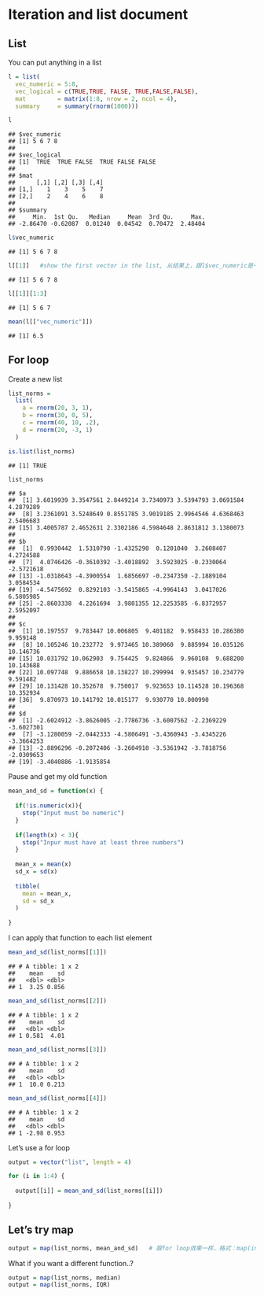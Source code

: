 Iteration and list document
================

## List

You can put anything in a list

``` r
l = list(
  vec_numeric = 5:8,
  vec_logical = c(TRUE,TRUE, FALSE, TRUE,FALSE,FALSE),
  mat         = matrix(1:8, nrow = 2, ncol = 4),
  summary     = summary(rnorm(1000)))

l
```

    ## $vec_numeric
    ## [1] 5 6 7 8
    ## 
    ## $vec_logical
    ## [1]  TRUE  TRUE FALSE  TRUE FALSE FALSE
    ## 
    ## $mat
    ##      [,1] [,2] [,3] [,4]
    ## [1,]    1    3    5    7
    ## [2,]    2    4    6    8
    ## 
    ## $summary
    ##     Min.  1st Qu.   Median     Mean  3rd Qu.     Max. 
    ## -2.86470 -0.62087  0.01240  0.04542  0.70472  2.48404

``` r
l$vec_numeric
```

    ## [1] 5 6 7 8

``` r
l[[1]]   #show the first vector in the list, 从结果上，跟l$vec_numeric是一样的
```

    ## [1] 5 6 7 8

``` r
l[[1]][1:3]
```

    ## [1] 5 6 7

``` r
mean(l[["vec_numeric"]])
```

    ## [1] 6.5

## For loop

Create a new list

``` r
list_norms = 
  list(
    a = rnorm(20, 3, 1),
    b = rnorm(30, 0, 5),
    c = rnorm(40, 10, .2),
    d = rnorm(20, -3, 1)
  )

is.list(list_norms)
```

    ## [1] TRUE

``` r
list_norms
```

    ## $a
    ##  [1] 3.6019939 3.3547561 2.8449214 3.7340973 3.5394793 3.0691584 4.2879289
    ##  [8] 3.2361091 3.5248649 0.8551785 3.9019185 2.9964546 4.6368463 2.5406683
    ## [15] 3.4005787 2.4652631 2.3302186 4.5984648 2.8631812 3.1380073
    ## 
    ## $b
    ##  [1]  0.9930442  1.5310790 -1.4325290  0.1201040  3.2608407  4.2724588
    ##  [7]  4.0746426 -0.3610392 -3.4018892  3.5923025 -0.2330064 -2.5721618
    ## [13] -1.0318643 -4.3900554  1.6856697 -0.2347350 -2.1889104  3.0584534
    ## [19] -4.5475692  0.8292103 -3.5415865 -4.9964143  3.0417026  6.5805985
    ## [25] -2.8603338  4.2261694  3.9801355 12.2253585 -6.8372957  2.5952097
    ## 
    ## $c
    ##  [1] 10.197557  9.783447 10.006805  9.401182  9.958433 10.286380  9.959148
    ##  [8] 10.105246 10.232772  9.973465 10.389060  9.885994 10.035126 10.146736
    ## [15] 10.031792 10.062903  9.754425  9.824866  9.960108  9.688200 10.143688
    ## [22] 10.097748  9.886658 10.138227 10.299994  9.935457 10.234779  9.591482
    ## [29] 10.131428 10.352678  9.750017  9.923653 10.114528 10.196368 10.352934
    ## [36]  9.870973 10.141792 10.015177  9.930770 10.000990
    ## 
    ## $d
    ##  [1] -2.6024912 -3.8626005 -2.7786736 -3.6007562 -2.2369229 -3.6027301
    ##  [7] -3.1280059 -2.0442333 -4.5806491 -3.4360943 -3.4345226 -3.3664253
    ## [13] -2.8896296 -0.2072406 -3.2604910 -3.5361942 -3.7818756 -2.0309653
    ## [19] -3.4040886 -1.9135854

Pause and get my old function

``` r
mean_and_sd = function(x) {
  
  if(!is.numeric(x)){
    stop("Input must be numeric")
  }
  
  if(length(x) < 3){
    stop("Inpur must have at least three numbers")
  }
  
  mean_x = mean(x)
  sd_x = sd(x)
  
  tibble(
    mean = mean_x,
    sd = sd_x
  )
 
}
```

I can apply that function to each list element

``` r
mean_and_sd(list_norms[[1]])
```

    ## # A tibble: 1 x 2
    ##    mean    sd
    ##   <dbl> <dbl>
    ## 1  3.25 0.856

``` r
mean_and_sd(list_norms[[2]])
```

    ## # A tibble: 1 x 2
    ##    mean    sd
    ##   <dbl> <dbl>
    ## 1 0.581  4.01

``` r
mean_and_sd(list_norms[[3]])
```

    ## # A tibble: 1 x 2
    ##    mean    sd
    ##   <dbl> <dbl>
    ## 1  10.0 0.213

``` r
mean_and_sd(list_norms[[4]])
```

    ## # A tibble: 1 x 2
    ##    mean    sd
    ##   <dbl> <dbl>
    ## 1 -2.98 0.953

Let’s use a for loop

``` r
output = vector("list", length = 4)

for (i in 1:4) {
  
  output[[i]] = mean_and_sd(list_norms[[i]])
  
}
```

## Let’s try map

``` r
output = map(list_norms, mean_and_sd)   # 跟for loop效果一样，格式：map(input, function)
```

What if you want a different function..?

``` r
output = map(list_norms, median)
output = map(list_norms, IQR)
```
